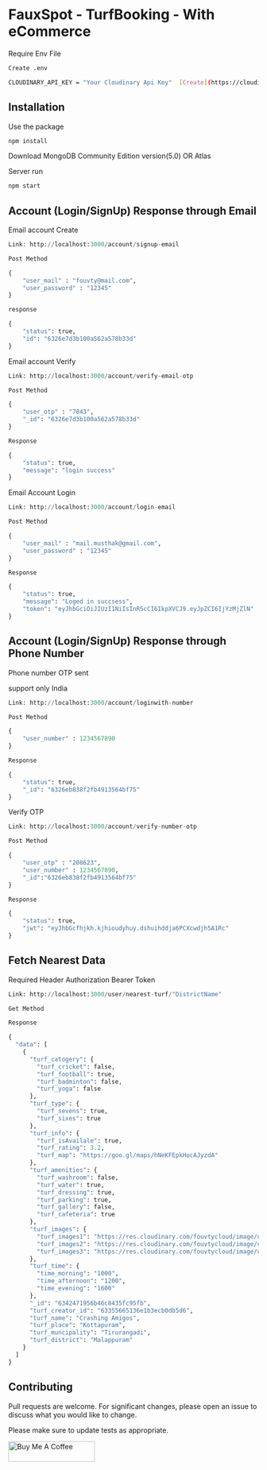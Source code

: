# FauxSpot - TurfBooking - With eCommerce

Require Env File

```bash
Create .env 

CLOUDINARY_API_KEY = "Your Cloudinary Api Key"  [Create](https://cloudinary.com/)
```

## Installation

Use the package 

```bash
npm install
```
Download MongoDB Community Edition version(5.0) OR Atlas

Server run

```bash
npm start
```

## Account (Login/SignUp) Response through Email
Email account Create 
```python
Link: http://localhost:3000/account/signup-email

Post Method

{
    "user_mail" : "fouvty@mail.com",
    "user_password" : "12345"
}

response

{
    "status": true,
    "id": "6326e7d3b100a562a578b33d"
}
```
Email account Verify 
```python
Link: http://localhost:3000/account/verify-email-otp

Post Method

{
    "user_otp" : "7843",
    "_id": "6326e7d3b100a562a578b33d"
}

Response

{
    "status": true,
    "message": "login success"
}
```
Email Account Login 
```python
Link: http://localhost:3000/account/login-email

Post Method

{
    "user_mail" : "mail.musthak@gmail.com",
    "user_password" : "12345"
}

Response

{
    "status": true,
    "message": "Loged in succsess",
    "token": "eyJhbGciOiJIUzI1NiIsInR5cCI6IkpXVCJ9.eyJpZCI6IjYzMjZlN"
}
```

## Account (Login/SignUp) Response through Phone Number

Phone number OTP sent 

support only India
```python
Link: http://localhost:3000/account/loginwith-number

Post Method

{
    "user_number" : 1234567890
}

Response

{
    "status": true,
    "_id": "6326eb838f2fb4913564bf75"
}
```
Verify OTP
```python
Link: http://localhost:3000/account/verify-number-otp

Post Method

{
    "user_otp" : "208623",
    "user_number" : 1234567890,
    "_id":"6326eb838f2fb4913564bf75"
}

Response

{
    "status": true,
    "jwt": "eyJhbGcfhjkh.kjhioudyhuy.dshuihddja6PCXcwdjh5A1Rc"
}
```

## Fetch Nearest Data

Required Header Authorization Bearer Token

```python
Link: http://localhost:3000/user/nearest-turf/"DistrictName"

Get Method

Response

{
  "data": [
    {
      "turf_catogery": {
        "turf_cricket": false,
        "turf_football": true,
        "turf_badminton": false,
        "turf_yoga": false
      },
      "turf_type": {
        "turf_sevens": true,
        "turf_sixes": true
      },
      "turf_info": {
        "turf_isAvailale": true,
        "turf_rating": 3.2,
        "turf_map": "https://goo.gl/maps/hNeKFEpkHocAJyzdA"
      },
      "turf_amenities": {
        "turf_washroom": false,
        "turf_water": true,
        "turf_dressing": true,
        "turf_parking": true,
        "turf_gallery": false,
        "turf_cafeteria": true
      },
      "turf_images": {
        "turf_images1": "https://res.cloudinary.com/fouvtycloud/image/upload/v1665287855/FauxSpotServer/1musthak8.jpg",
        "turf_images2": "https://res.cloudinary.com/fouvtycloud/image/upload/v1665287864/FauxSpotServer/7musthak2.jpg",
        "turf_images3": "https://res.cloudinary.com/fouvtycloud/image/upload/v1665287868/FauxSpotServer/6musthak5.jpg"
      },
      "turf_time": {
        "time_morning": "1000",
        "time_afternoon": "1200",
        "time_evening": "1600"
      },
      "_id": "6342471956b46c8435fc95fb",
      "turf_creator_id": "63355665136e1b3ecb0db5d6",
      "turf_name": "Crashing Amigos",
      "turf_place": "Kottapuram",
      "turf_muncipality": "Tirurangadi",
      "turf_district": "Malappuram"
    }
  ]
}

```

## Contributing
Pull requests are welcome. For significant changes, please open an issue to discuss what you would like to change.

Please make sure to update tests as appropriate.

<a href="https://www.buymeacoffee.com/mushthak" target="_blank"><img src="https://cdn.buymeacoffee.com/buttons/default-orange.png" alt="Buy Me A Coffee" height="41" width="174"></a>
